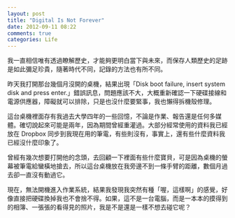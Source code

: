 ```yaml
---
layout: post
title: "Digital Is Not Forever"
date: 2012-09-11 08:22
comments: true
categories: Life
---
```

我一直相信唯有透過瞭解歷史，才能夠更明白當下與未來，而保存人類歷史的足跡是如此彌足珍貴，隨著時代不同，記錄的方法也有所不同。

昨天我打開那台幾個月沒開的桌機，結果出現「Disk boot failure, insert system disk and press enter.」錯誤訊息，問題應該不大，大概重新確認一下硬碟接線和電源供應器，障礙就可以排除，只是也沒什麼要緊事，我也懶得拆機殼修理。

這台桌機裡面存有我過去大學四年的一些回憶，不論是作業、報告還是任何多媒體。確切說起來可能是兩年，因為期間曾經重灌過。大部分經常使用的資料我已經放在 Dropbox 同步到我現在用的筆電，有些則沒有，事實上，還有些什麼資料我已經沒什麼印象了。

曾經有幾次想要打開他的念頭，去回顧一下裡面有些什麼寶貝，可是因為桌機的螢幕被筆電給蠻橫地搶去，所以這台桌機放在我旁邊不到一條手臂的距離，數個月過去卻一直沒有動過它。

現在，無法開機進入作業系統，結果我發現我突然有種「喔，這樣啊」的感覺，好像直接把硬碟換掉我也不會捨不得。如果，這不是一台電腦，而是一本本的摸得到的相簿、一張張的看得見的照片，我是不是還是一樣不想去碰它呢？
